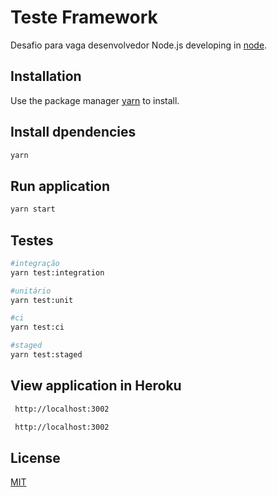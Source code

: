 # Teste Framework



Desafio para vaga desenvolvedor Node.js developing in [node](https://nodejs.org/en/).

## Installation

Use the package manager [yarn](https://classic.yarnpkg.com/) to install.

## Install dpendencies

```bash
yarn
```

## Run application

```bash
yarn start
```

## Testes

```bash
#integração
yarn test:integration

#unitário
yarn test:unit

#ci
yarn test:ci

#staged
yarn test:staged


```

## View application in Heroku

```bash
 http://localhost:3002
```

```bash
 http://localhost:3002
```

## License

[MIT](https://choosealicense.com/licenses/mit/)
